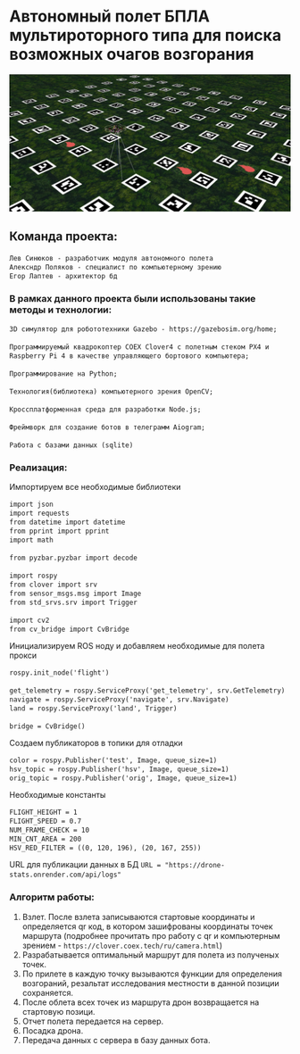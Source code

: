 # Автономный полет БПЛА мультироторного типа для поиска возможных очагов возгорания

![image](https://github.com/Sandrolek/info-project-clover/blob/master/drone_sim.jpg)

## Команда проекта:
```
Лев Синюков - разработчик модуля автономного полета
Алексндр Поляков - специалист по компьютерному зрению
Егор Лаптев - архитектор бд
```

### В рамках данного проекта были использованы такие методы и технологии:

```
3D симулятор для робототехники Gazebo - https://gazebosim.org/home;

Программируемый квадрокоптер COEX Clover4 c полетным стеком PX4 и Raspberry Pi 4 в качестве управляющего бортового компьютера;

Программирование на Python;

Технология(библиотека) компьютерного зрения OpenCV;

Кроссплатформенная среда для разработки Node.js;

Фреймворк для создание ботов в телеграмм Aiogram;

Работа с базами данных (sqlite)
```

### Реализация:

Импортируем все необходимые библиотеки

```
import json
import requests
from datetime import datetime
from pprint import pprint
import math 

from pyzbar.pyzbar import decode

import rospy 
from clover import srv 
from sensor_msgs.msg import Image 
from std_srvs.srv import Trigger 

import cv2 
from cv_bridge import CvBridge
```

Инициализируем ROS ноду и добавляем необходимые для полета прокси
```
rospy.init_node('flight')

get_telemetry = rospy.ServiceProxy('get_telemetry', srv.GetTelemetry) 
navigate = rospy.ServiceProxy('navigate', srv.Navigate)
land = rospy.ServiceProxy('land', Trigger) 

bridge = CvBridge() 
```

Создаем публикаторов в топики для отладки
```
color = rospy.Publisher('test', Image, queue_size=1)
hsv_topic = rospy.Publisher('hsv', Image, queue_size=1)
orig_topic = rospy.Publisher('orig', Image, queue_size=1)
```
Необходимые константы
```
FLIGHT_HEIGHT = 1
FLIGHT_SPEED = 0.7
NUM_FRAME_CHECK = 10
MIN_CNT_AREA = 200
HSV_RED_FILTER = ((0, 120, 196), (20, 167, 255))
```

URL для публикации данных в БД
```URL = "https://drone-stats.onrender.com/api/logs"```

### Алгоритм работы:
1. Взлет. После взлета записываются стартовые координаты и определяется qr код, в котором зашифрованы координаты точек маршрута (подробнее прочитать про работу с qr и компьютерным зрением - ```https://clover.coex.tech/ru/camera.html```)
2. Разрабатывается оптимальный маршрут для полета из полученых точек.
3. По прилете в каждую точку вызываются функции для определения возгораний, резальтат исследования местности в данной позиции сохраняется.
4. После облета всех точек из маршрута дрон возвращается на стартовую позици.
5. Отчет полета передается на сервер.
6. Посадка дрона.
7. Передача данных с сервера в базу данных бота.
